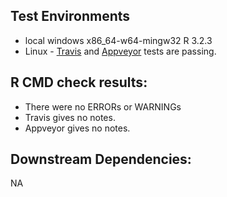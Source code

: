 ## Test Environments
+ local windows x86_64-w64-mingw32 R 3.2.3
+ Linux - [Travis](https://travis-ci.org/ropensci/neotoma) and [Appveyor](https://ci.appveyor.com/project/sckott/neotoma/branch/master) tests are passing.

## R CMD check results:
+ There were no ERRORs or WARNINGs
+ Travis gives no notes.
+ Appveyor gives no notes.
  
## Downstream Dependencies:
NA